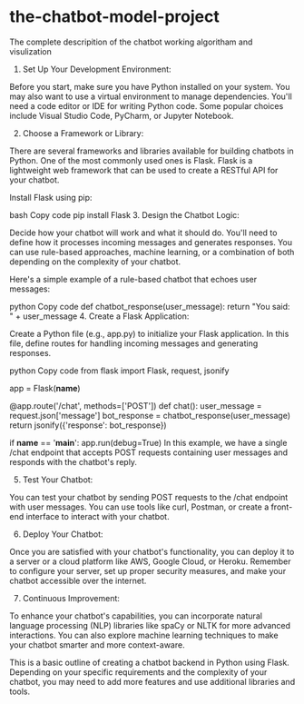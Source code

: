 # the-chatbot-model-project
The complete descripition of the chatbot working algoritham and visulization

1. Set Up Your Development Environment:

Before you start, make sure you have Python installed on your system. You may also want to use a virtual environment to manage dependencies. You'll need a code editor or IDE for writing Python code. Some popular choices include Visual Studio Code, PyCharm, or Jupyter Notebook.

2. Choose a Framework or Library:

There are several frameworks and libraries available for building chatbots in Python. One of the most commonly used ones is Flask. Flask is a lightweight web framework that can be used to create a RESTful API for your chatbot.

Install Flask using pip:

bash
Copy code
pip install Flask
3. Design the Chatbot Logic:

Decide how your chatbot will work and what it should do. You'll need to define how it processes incoming messages and generates responses. You can use rule-based approaches, machine learning, or a combination of both depending on the complexity of your chatbot.

Here's a simple example of a rule-based chatbot that echoes user messages:

python
Copy code
def chatbot_response(user_message):
    return "You said: " + user_message
4. Create a Flask Application:

Create a Python file (e.g., app.py) to initialize your Flask application. In this file, define routes for handling incoming messages and generating responses.

python
Copy code
from flask import Flask, request, jsonify

app = Flask(__name__)

@app.route('/chat', methods=['POST'])
def chat():
    user_message = request.json['message']
    bot_response = chatbot_response(user_message)
    return jsonify({'response': bot_response})

if __name__ == '__main__':
    app.run(debug=True)
In this example, we have a single /chat endpoint that accepts POST requests containing user messages and responds with the chatbot's reply.

5. Test Your Chatbot:

You can test your chatbot by sending POST requests to the /chat endpoint with user messages. You can use tools like curl, Postman, or create a front-end interface to interact with your chatbot.

6. Deploy Your Chatbot:

Once you are satisfied with your chatbot's functionality, you can deploy it to a server or a cloud platform like AWS, Google Cloud, or Heroku. Remember to configure your server, set up proper security measures, and make your chatbot accessible over the internet.

7. Continuous Improvement:

To enhance your chatbot's capabilities, you can incorporate natural language processing (NLP) libraries like spaCy or NLTK for more advanced interactions. You can also explore machine learning techniques to make your chatbot smarter and more context-aware.

This is a basic outline of creating a chatbot backend in Python using Flask. Depending on your specific requirements and the complexity of your chatbot, you may need to add more features and use additional libraries and tools.
